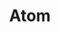 ---
title: Atom
tags: ["atom", "molecule", "science", "chemistry", "physics", "nucleus", "energy", "react", "reactjs", "javascript"]
icon: atom
svg: '<svg xmlns="http://www.w3.org/2000/svg" width="24" height="24" fill="none" viewBox="0 0 24 24" stroke-width="1.5" stroke-linecap="round" stroke-linejoin="round" stroke="currentColor"><path d="M15.407 8.593c4.6 4.6 6.802 9.853 4.92 11.735-1.88 1.881-7.135-.322-11.734-4.921-4.6-4.6-6.802-9.853-4.92-11.735 1.88-1.881 7.134.322 11.734 4.921"/><path d="M8.594 8.593c-4.6 4.6-6.803 9.853-4.921 11.735 1.881 1.881 7.135-.322 11.734-4.921 4.6-4.6 6.803-9.853 4.921-11.735-1.881-1.881-7.135.322-11.734 4.921M11.75 12h.5"/></svg>'
---
